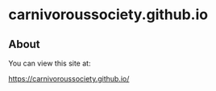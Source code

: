 carnivoroussociety.github.io
============================

## About
You can view this site at:

https://carnivoroussociety.github.io/

